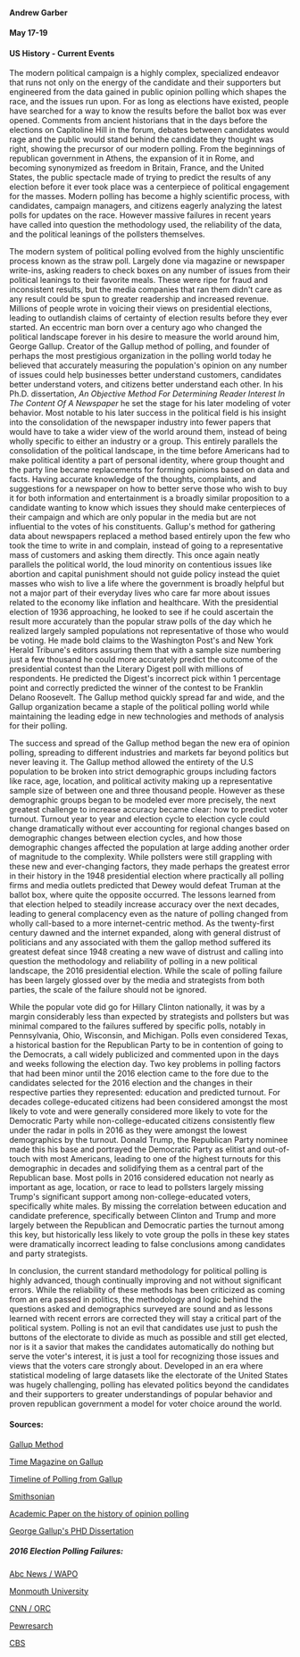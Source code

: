 
#### Andrew Garber

#### May 17-19

#### US History - Current Events

The modern political campaign is a highly complex, specialized endeavor that runs not only on the energy of the candidate and their supporters but engineered from the data gained in public opinion polling which shapes the race, and the issues run upon. For as long as elections have existed, people have searched for a way to know the results before the ballot box was ever opened. Comments from ancient historians that in the days before the elections on Capitoline Hill in the forum, debates between candidates would rage and the public would stand behind the candidate they thought was right, showing the precursor of our modern polling. From the beginnings of republican government in Athens, the expansion of it in Rome, and becoming synonymized as freedom in Britain, France, and the United States, the public spectacle made of trying to predict the results of any election before it ever took place was a centerpiece of political engagement for the masses. Modern polling has become a highly scientific process, with candidates, campaign managers, and citizens eagerly analyzing the latest polls for updates on the race. However massive failures in recent years have called into question the methodology used, the reliability of the data, and the political leanings of the pollsters themselves. 

The modern system of political polling evolved from the highly unscientific process known as the straw poll. Largely done via magazine or newspaper write-ins, asking readers to check boxes on any number of issues from their political leanings to their favorite meals. These were ripe for fraud and inconsistent results, but the media companies that ran them didn't care as any result could be spun to greater readership and increased revenue. Millions of people wrote in voicing their views on presidential elections, leading to outlandish claims of certainty of election results before they ever started. An eccentric man born over a century ago who changed the political landscape forever in his desire to measure the world around him, George Gallup. Creator of the Gallup method of polling, and founder of perhaps the most prestigious organization in the polling world today he believed that accurately measuring the population's opinion on any number of issues could help businesses better understand customers, candidates better understand voters, and citizens better understand each other. In his Ph.D. dissertation, *An Objective Method For Determining Reader Interest In The Content Of A Newspaper* he set the stage for his later modeling of voter behavior. Most notable to his later success in the political field is his insight into the consolidation of the newspaper industry into fewer papers that would have to take a wider view of the world around them, instead of being wholly specific to either an industry or a group. This entirely parallels the consolidation of the political landscape, in the time before Americans had to make political identity a part of personal identity, where group thought and the party line became replacements for forming opinions based on data and facts. Having accurate knowledge of the thoughts, complaints, and suggestions for a newspaper on how to better serve those who wish to buy it for both information and entertainment is a broadly similar proposition to a candidate wanting to know which issues they should make centerpieces of their campaign and which are only popular in the media but are not influential to the votes of his constituents. Gallup's method for gathering data about newspapers replaced a method based entirely upon the few who took the time to write in and complain, instead of going to a representative mass of customers and asking them directly. This once again neatly parallels the political world, the loud minority on contentious issues like abortion and capital punishment should not guide policy instead the quiet masses who wish to live a life where the government is broadly helpful but not a major part of their everyday lives who care far more about issues related to the economy like inflation and healthcare. With the presidential election of 1936 approaching, he looked to see if he could ascertain the result more accurately than the popular straw polls of the day which he realized largely sampled populations not representative of those who would be voting. He made bold claims to the Washington Post's and New York Herald Tribune's editors assuring them that with a sample size numbering just a few thousand he could more accurately predict the outcome of the presidential contest than the Literary Digest poll with millions of respondents. He predicted the Digest's incorrect pick within 1 percentage point and correctly predicted the winner of the contest to be Franklin Delano Roosevelt. The Gallup method quickly spread far and wide, and the Gallup organization became a staple of the political polling world while maintaining the leading edge in new technologies and methods of analysis for their polling.

The success and spread of the Gallup method began the new era of opinion polling, spreading to different industries and markets far beyond politics but never leaving it. The Gallup method allowed the entirety of the U.S population to be broken into strict demographic groups including factors like race, age, location, and political activity making up a representative sample size of between one and three thousand people. However as these demographic groups began to be modeled ever more precisely, the next greatest challenge to increase accuracy became clear: how to predict voter turnout. Turnout year to year and election cycle to election cycle could change dramatically without ever accounting for regional changes based on demographic changes between election cycles, and how those demographic changes affected the population at large adding another order of magnitude to the complexity. While pollsters were still grappling with these new and ever-changing factors, they made perhaps the greatest error in their history in the 1948 presidential election where practically all polling firms and media outlets predicted that Dewey would defeat Truman at the ballot box, where quite the opposite occurred. The lessons learned from that election helped to steadily increase accuracy over the next decades, leading to general complacency even as the nature of polling changed from wholly call-based to a more internet-centric method. As the twenty-first century dawned and the internet expanded, along with general distrust of politicians and any associated with them the gallop method suffered its greatest defeat since 1948 creating a new wave of distrust and calling into question the methodology and reliability of polling in a new political landscape, the 2016 presidential election. While the scale of polling failure has been largely glossed over by the media and strategists from both parties, the scale of the failure should not be ignored. 

While the popular vote did go for Hillary Clinton nationally, it was by a margin considerably less than expected by strategists and pollsters but was minimal compared to the failures suffered by specific polls, notably in Pennsylvania, Ohio, Wisconsin, and Michigan. Polls even considered Texas, a historical bastion for the Republican Party to be in contention of going to the Democrats, a call widely publicized and commented upon in the days and weeks following the election day. Two key problems in polling factors that had been minor until the 2016 election came to the fore due to the candidates selected for the 2016 election and the changes in their respective parties they represented: education and predicted turnout. For decades college-educated citizens had been considered amongst the most likely to vote and were generally considered more likely to vote for the Democratic Party while non-college-educated citizens consistently flew under the radar in polls in 2016 as they were amongst the lowest demographics by the turnout. Donald Trump, the Republican Party nominee made this his base and portrayed the Democratic Party as elitist and out-of-touch with most Americans, leading to one of the highest turnouts for this demographic in decades and solidifying them as a central part of the Republican base. Most polls in 2016 considered education not nearly as important as age, location, or race to lead to pollsters largely missing Trump's significant support among non-college-educated voters, specifically white males. By missing the correlation between education and candidate preference, specifically between Clinton and Trump and more largely between the Republican and Democratic parties the turnout among this key, but historically less likely to vote group the polls in these key states were dramatically incorrect leading to false conclusions among candidates and party strategists.

In conclusion, the current standard methodology for political polling is highly advanced, though continually improving and not without significant errors. While the reliability of these methods has been criticized as coming from an era passed in politics, the methodology and logic behind the questions asked and demographics surveyed are sound and as lessons learned with recent errors are corrected they will stay a critical part of the political system. Polling is not an evil that candidates use just to push the buttons of the electorate to divide as much as possible and still get elected, nor is it a savior that makes the candidates automatically do nothing but serve the voter's interest, it is just a tool for recognizing those issues and views that the voters care strongly about. Developed in an era where statistical modeling of large datasets like the electorate of the United States was hugely challenging, polling has elevated politics beyond the candidates and their supporters to greater understandings of popular behavior and proven republican government a model for voter choice around the world.

#### Sources:

[Gallup Method](https://www.moadoph.gov.au/blog/a-brief-history-of-opinion-polls/#:~:text=Most%20modern%20polls%20derive%20from,a%20local%20election%20in%20Iowa.)

[Time Magazine on Gallup](https://time.com/4568359/george-Gallup-polling-history/)

[Timeline of Polling from Gallup](https://news.Gallup.com/poll/9967/timeline-polling-history-events-shaped-united-states-world.aspx)

[Smithsonian](https://www.smithsonianmag.com/history/alluring-power-public-opinion-polls-elections-past-180960571/)

[Academic Paper on the history of opinion polling](https://academic.oup.com/poq/article/75/5/962/1830219)

[George Gallup's PHD Dissertation](https://docplayer.net/215868432-An-objective-method-for-determining-reader-interest-in-the-content-of-a-newspaper.html)

##### 2016 Election Polling Failures:
[Abc News / WAPO](https://www.redbubble.com/i/poster/West-Wing-Bartlet-Poster-by-baranskini/60246495.E40HW?country_code=US&utm_source=criteo&utm_medium=display&utm_campaign=EVG_us_rem_stickers)

[Monmouth University](https://www.monmouth.edu/polling-institute/reports/MonmouthPoll_US_110716/)

[CNN / ORC ](http://i2.cdn.turner.com/cnn/2016/images/11/02/relnv3.pdf)

[Pewresarch](https://www.pewresearch.org/fact-tank/2016/11/09/why-2016-election-polls-missed-their-mark/)

[CBS](https://www.cbsnews.com/news/2016-polls-president-trump-clinton-what-went-wrong/)
